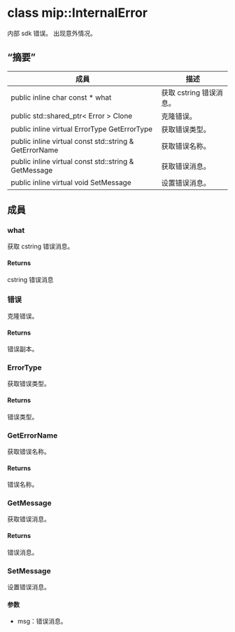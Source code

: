 # <a name="class-mipinternalerror"></a>class mip::InternalError 
内部 sdk 错误。 出现意外情况。
## <a name="summary"></a>“摘要”
 成員                        | 描述                                
--------------------------------|---------------------------------------------
public inline char const  * what | 获取 cstring 错误消息。
public std::shared_ptr< Error > Clone | 克隆错误。
public inline virtual ErrorType GetErrorType | 获取错误类型。
public inline virtual const std::string & GetErrorName | 获取错误名称。
public inline virtual const std::string & GetMessage | 获取错误消息。
public inline virtual void SetMessage | 设置错误消息。
## <a name="members"></a>成員
### <a name="what"></a>what
获取 cstring 错误消息。
#### <a name="returns"></a>Returns
cstring 错误消息
### <a name="error"></a>错误
克隆错误。
#### <a name="returns"></a>Returns
错误副本。
### <a name="errortype"></a>ErrorType
获取错误类型。
#### <a name="returns"></a>Returns
错误类型。
### <a name="geterrorname"></a>GetErrorName
获取错误名称。
#### <a name="returns"></a>Returns
错误名称。
### <a name="getmessage"></a>GetMessage
获取错误消息。
#### <a name="returns"></a>Returns
错误消息。
### <a name="setmessage"></a>SetMessage
设置错误消息。
#### <a name="parameters"></a>参数
* msg：错误消息。